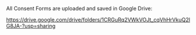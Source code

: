 All Consent Forms are uploaded and saved in Google Drive:

https://drive.google.com/drive/folders/1CRGuRq2VWkVOJt_cqVhHrVkuQ2lG8JA-?usp=sharing
